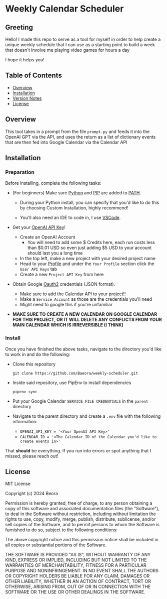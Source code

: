 
# Weekly Calendar Scheduler

## Greeting
Hello! I made this repo to serve as a tool for myself in order to help create a unique weekly schedule that I can use as a starting point to build a week that doesn't involve me playing video games for hours a day

I hope it helps you!

## Table of Contents
- [Overview](#overview)
- [Installation](#installation)
- [Version Notes](#version-notes)
- [License](#license)

## Overview
This tool takes in a prompt from the file `prompt.py` and feeds it into the OpenAI GPT via the API, and uses the return as a list of dictionary events that are then fed into Google Calendar via the Calendar API

## Installation

### Preparation
Before installing, complete the following tasks:

- (For beginners) Make sure [Python](https://www.python.org/downloads/) and [PIP](https://www.geeksforgeeks.org/how-to-install-pip-on-windows/) are added to [PATH](https://realpython.com/add-python-to-path/).

	- During your Python install, you can specify that you'd like to do this by choosing Custom Installation, highly recommend!

	- You'll also need an IDE to code in, I use [VSCode](https://code.visualstudio.com/download).

- Get your [OpenAI API Key](https://openai.com/index/openai-api/)!
  - Create an OpenAI Account
  	- You will need to add some $ Credits here, each run costs less than $0.01 USD so even just adding $5 USD to your account should last you a long time 
  - In the top left, make a new project with your desired project name
  - Head to your [Profile](https://platform.openai.com/settings/profile) and under the `Your Profile` section click the `User API Keys` tab
  - Create a new `Project API Key` from here

- Obtain Google [Oauth2](https://console.cloud.google.com/projectselector2/apis/credentials?supportedpurview=project) credentials (JSON format).

	- Make sure to add the Calendar API to your project!!
  - Make a `Service Account` as those are the credentials you'll need
  - Might need to google this if you're unfamiliar

- **MAKE SURE TO CREATE A NEW CALENDAR ON GOOGLE CALENDAR FOR THIS PROJECT, OR IT WILL DELETE ANY CONFLICTS FROM YOUR MAIN CALENDAR WHICH IS IRREVERSIBLE (I THINK)**
  
### Install
Once you have finished the above tasks, navigate to the directory you'd like to work in and do the following:

- Clone this repository

	```git clone https://github.com/Baeora/weekly-scheduler.git```

- Inside said repository, use PipEnv to install dependencies

	```pipenv sync```

- Put your Google Calendar `SERVICE FILE CREDENTIALS` in the `parent` directory

- Navigate to the parent directory and create a `.env` file with the following information:
  - `OPENAI_API_KEY = '<Your OpenAI API Key>'`
  - `CALENDAR_ID = '<The Calendar ID of the Calendar you'd like to create events in>'`

That **should** be everything. If you run into errors or spot anything that I missed, please reach out!

## License
MIT License

Copyright (c) 2024 Beora

Permission is hereby granted, free of charge, to any person obtaining a copy
of this software and associated documentation files (the "Software"), to deal
in the Software without restriction, including without limitation the rights
to use, copy, modify, merge, publish, distribute, sublicense, and/or sell
copies of the Software, and to permit persons to whom the Software is
furnished to do so, subject to the following conditions:

The above copyright notice and this permission notice shall be included in all
copies or substantial portions of the Software.

THE SOFTWARE IS PROVIDED "AS IS", WITHOUT WARRANTY OF ANY KIND, EXPRESS OR
IMPLIED, INCLUDING BUT NOT LIMITED TO THE WARRANTIES OF MERCHANTABILITY,
FITNESS FOR A PARTICULAR PURPOSE AND NONINFRINGEMENT. IN NO EVENT SHALL THE
AUTHORS OR COPYRIGHT HOLDERS BE LIABLE FOR ANY CLAIM, DAMAGES OR OTHER
LIABILITY, WHETHER IN AN ACTION OF CONTRACT, TORT OR OTHERWISE, ARISING FROM,
OUT OF OR IN CONNECTION WITH THE SOFTWARE OR THE USE OR OTHER DEALINGS IN THE
SOFTWARE.
